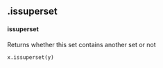## .issuperset
#### issuperset
Returns whether this set contains another set or not
```
x.issuperset(y)
```